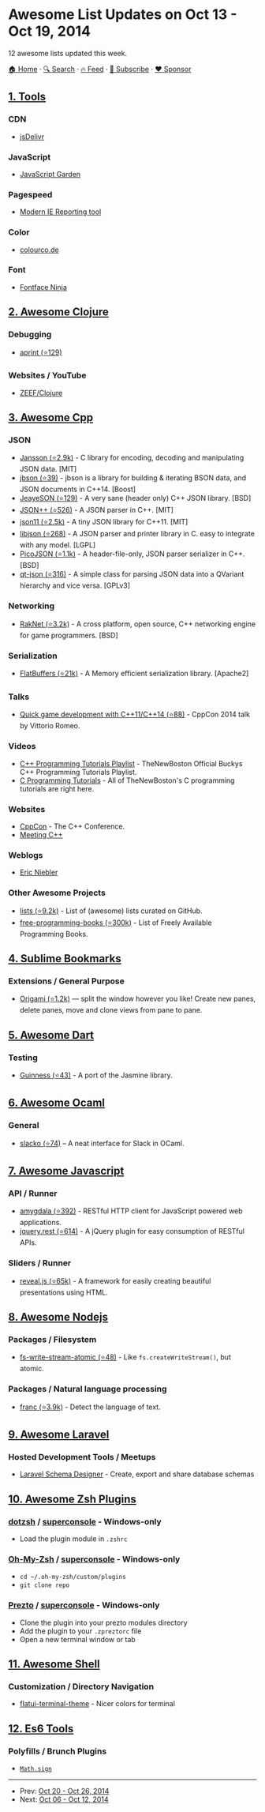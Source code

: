 # Awesome List Updates on Oct 13 - Oct 19, 2014

12 awesome lists updated this week.

[🏠 Home](/README.md) · [🔍 Search](https://www.trackawesomelist.com/search/) · [🔥 Feed](https://www.trackawesomelist.com/week/rss.xml) · [📮 Subscribe](https://trackawesomelist.us17.list-manage.com/subscribe?u=d2f0117aa829c83a63ec63c2f&id=36a103854c) · [❤️  Sponsor](https://github.com/sponsors/theowenyoung)



## [1. Tools](/content/lvwzhen/tools/week/README.md)

### CDN

*   [jsDelivr](http://www.jsdelivr.com/)

### JavaScript

*   [JavaScript Garden](http://bonsaiden.github.io/JavaScript-Garden/)

### Pagespeed

*   [Modern IE Reporting tool](https://www.modern.ie/en-us/report)

### Color

*   [colourco.de](http://colourco.de)

### Font

*   [Fontface Ninja](http://fontface.ninja/)

## [2. Awesome Clojure](/content/razum2um/awesome-clojure/week/README.md)

### Debugging

*   [aprint (⭐129)](https://github.com/razum2um/aprint)

### Websites / YouTube

*   [ZEEF/Clojure](https://clojure.zeef.com/vlad.bokov)

## [3. Awesome Cpp](/content/fffaraz/awesome-cpp/week/README.md)

### JSON

*   [Jansson (⭐2.9k)](https://github.com/akheron/jansson) - C library for encoding, decoding and manipulating JSON data. \[MIT]
*   [jbson (⭐39)](https://github.com/chrismanning/jbson) - jbson is a library for building & iterating BSON data, and JSON documents in C++14. \[Boost]
*   [JeayeSON (⭐129)](https://github.com/jeaye/jeayeson) - A very sane (header only) C++ JSON library. \[BSD]
*   [JSON++ (⭐526)](https://github.com/hjiang/jsonxx) - A JSON parser in C++. \[MIT]
*   [json11 (⭐2.5k)](https://github.com/dropbox/json11) - A tiny JSON library for C++11. \[MIT]
*   [libjson (⭐268)](https://github.com/vincenthz/libjson) - A JSON parser and printer library in C. easy to integrate with any model. \[LGPL]
*   [PicoJSON (⭐1.1k)](https://github.com/kazuho/picojson) - A header-file-only, JSON parser serializer in C++. \[BSD]
*   [qt-json (⭐316)](https://github.com/gaudecker/qt-json) - A simple class for parsing JSON data into a QVariant hierarchy and vice versa. \[GPLv3]

### Networking

*   [RakNet (⭐3.2k)](https://github.com/OculusVR/RakNet) - A cross platform, open source, C++ networking engine for game programmers. \[BSD]

### Serialization

*   [FlatBuffers (⭐21k)](https://github.com/google/flatbuffers) - A Memory efficient serialization library. \[Apache2]

### Talks

*   [Quick game development with C++11/C++14 (⭐88)](https://github.com/SuperV1234/cppcon2014) - CppCon 2014 talk by Vittorio Romeo.

### Videos

*   [C++ Programming Tutorials Playlist](https://www.youtube.com/playlist?list=PLAE85DE8440AA6B83) - TheNewBoston Official Buckys C++ Programming Tutorials Playlist.
*   [C Programming Tutorials](https://www.youtube.com/playlist?list=PL78280D6BE6F05D34) - All of TheNewBoston's C programming tutorials are right here.

### Websites

*   [CppCon](http://cppcon.org/) - The C++ Conference.
*   [Meeting C++](http://meetingcpp.com/)

### Weblogs

*   [Eric Niebler](http://ericniebler.com/)

### Other Awesome Projects

*   [lists (⭐9.2k)](https://github.com/jnv/lists) - List of (awesome) lists curated on GitHub.
*   [free-programming-books (⭐300k)](https://github.com/vhf/free-programming-books) - List of Freely Available Programming Books.

## [4. Sublime Bookmarks](/content/dreikanter/sublime-bookmarks/week/README.md)

### Extensions / General Purpose

*   [Origami (⭐1.2k)](https://github.com/SublimeText/Origami) — split the window however you like! Create new panes, delete panes, move and clone views from pane to pane.

## [5. Awesome Dart](/content/yissachar/awesome-dart/week/README.md)

### Testing

*   [Guinness (⭐43)](https://github.com/vsavkin/guinness) - A port of the Jasmine library.

## [6. Awesome Ocaml](/content/ocaml-community/awesome-ocaml/week/README.md)

### General

*   [slacko (⭐74)](https://github.com/Leonidas-from-XIV/slacko) – A neat interface for Slack in OCaml.

## [7. Awesome Javascript](/content/sorrycc/awesome-javascript/week/README.md)

### API / Runner

*   [amygdala (⭐392)](https://github.com/lincolnloop/amygdala) - RESTful HTTP client for JavaScript powered web applications.
*   [jquery.rest (⭐614)](https://github.com/jpillora/jquery.rest) - A jQuery plugin for easy consumption of RESTful APIs.

### Sliders / Runner

*   [reveal.js (⭐65k)](https://github.com/hakimel/reveal.js) - A framework for easily creating beautiful presentations using HTML.

## [8. Awesome Nodejs](/content/sindresorhus/awesome-nodejs/week/README.md)

### Packages / Filesystem

*   [fs-write-stream-atomic (⭐48)](https://github.com/npm/fs-write-stream-atomic) - Like `fs.createWriteStream()`, but atomic.

### Packages / Natural language processing

*   [franc (⭐3.9k)](https://github.com/wooorm/franc) - Detect the language of text.

## [9. Awesome Laravel](/content/chiraggude/awesome-laravel/week/README.md)

### Hosted Development Tools / Meetups

*   [Laravel Schema Designer](http://laravelsd.com/) - Create, export and share database schemas

## [10. Awesome Zsh Plugins](/content/unixorn/awesome-zsh-plugins/week/README.md)

### [dotzsh](https://github.com/dotphiles/dotzsh) / [superconsole](https://github.com/alexchmykhalo/superconsole) - Windows-only

*   Load the plugin module in `.zshrc`

### [Oh-My-Zsh](http://ohmyz.sh/) / [superconsole](https://github.com/alexchmykhalo/superconsole) - Windows-only

*   `cd ~/.oh-my-zsh/custom/plugins`
*   `git clone repo`

### [Prezto](https://github.com/sorin-ionescu/prezto) / [superconsole](https://github.com/alexchmykhalo/superconsole) - Windows-only

*   Clone the plugin into your prezto modules directory
*   Add the plugin to your `.zpreztorc` file
*   Open a new terminal window or tab

## [11. Awesome Shell](/content/alebcay/awesome-shell/week/README.md)

### Customization / Directory Navigation

*   [flatui-terminal-theme](https://dribbble.com/shots/1021755-Flat-UI-Terminal-Theme) - Nicer colors for terminal

## [12. Es6 Tools](/content/addyosmani/es6-tools/week/README.md)

### Polyfills / Brunch Plugins

*   [`Math.sign`](https://github.com/sindresorhus/math-sign)

---

- Prev: [Oct 20 - Oct 26, 2014](/content/2014/42/README.md)
- Next: [Oct 06 - Oct 12, 2014](/content/2014/40/README.md)